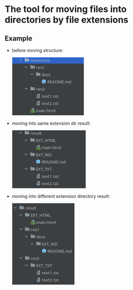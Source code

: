 # The tool for moving files into directories by file extensions

## Example

- before moving structure:

  ![](images/before.png "Before")


- moving into same extension dir result:

  ![](images/result_same_ext_dir.png "Same extension directory")


- moving into different extension directory result:

  ![](images/result_diff_ext_dir.png "Different extension directory")